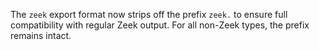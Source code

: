 The `zeek` export format now strips off the prefix `zeek.` to ensure full
compatibility with regular Zeek output. For all non-Zeek types, the prefix
remains intact.
